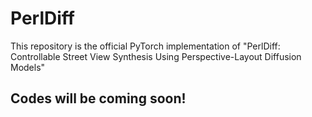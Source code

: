 # PerlDiff
This repository is the official PyTorch implementation of "PerlDiff: Controllable Street View Synthesis Using Perspective-Layout Diffusion Models"
## Codes will be coming soon!
